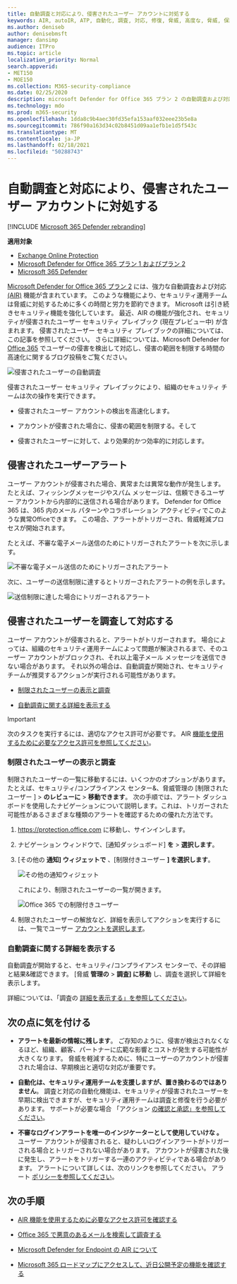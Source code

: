 ```yaml
---
title: 自動調査と対応により、侵害されたユーザー アカウントに対処する
keywords: AIR, autoIR, ATP, 自動化, 調査, 対応, 修復, 脅威, 高度な, 脅威, 保護, 侵害
ms.author: deniseb
author: denisebmsft
manager: dansimp
audience: ITPro
ms.topic: article
localization_priority: Normal
search.appverid:
- MET150
- MOE150
ms.collection: M365-security-compliance
ms.date: 02/25/2020
description: microsoft Defender for Office 365 プラン 2 の自動調査および対応機能を使用して、侵害されたユーザー アカウントを検出して対処するプロセスを高速化する方法について説明します。
ms.technology: mdo
ms.prod: m365-security
ms.openlocfilehash: 1dda8c9b4aec30fd35efa153aaf032eee23b5e8a
ms.sourcegitcommit: 786f90a163d34c02b8451d09aa1efb1e1d5f543c
ms.translationtype: MT
ms.contentlocale: ja-JP
ms.lasthandoff: 02/18/2021
ms.locfileid: "50288743"
---
```

# <a name="address-compromised-user-accounts-with-automated-investigation-and-response"></a>自動調査と対応により、侵害されたユーザー アカウントに対処する

[!INCLUDE [Microsoft 365 Defender rebranding](../includes/microsoft-defender-for-office.md)]

**適用対象**
- [Exchange Online Protection](exchange-online-protection-overview.md)
- [Microsoft Defender for Office 365 プラン 1 およびプラン 2](office-365-atp.md)
- [Microsoft 365 Defender](../mtp/microsoft-threat-protection.md)


[Microsoft Defender for Office 365 プラン 2](office-365-atp.md#microsoft-defender-for-office-365-plan-1-and-plan-2) には、強力な自動調査および対応 [(AIR)](office-365-air.md) 機能が含まれています。 このような機能により、セキュリティ運用チームは脅威に対処するために多くの時間と労力を節約できます。 Microsoft は引き続きセキュリティ機能を強化しています。 最近、AIR の機能が強化され、セキュリティが侵害されたユーザー セキュリティ プレイブック (現在プレビュー中) が含まれます。 侵害されたユーザー セキュリティ プレイブックの詳細については、この記事を参照してください。 さらに詳細については、Microsoft Defender for [Office 365](https://techcommunity.microsoft.com/t5/Security-Privacy-and-Compliance/Speed-up-time-to-detect-and-respond-to-user-compromise-and-limit/ba-p/977053) でユーザーの侵害を検出して対応し、侵害の範囲を制限する時間の高速化に関するブログ投稿をご覧ください。

![侵害されたユーザーの自動調査](/microsoft-365/media/office365atp-compduserinvestigation.jpg)

侵害されたユーザー セキュリティ プレイブックにより、組織のセキュリティ チームは次の操作を実行できます。

- 侵害されたユーザー アカウントの検出を高速化します。

- アカウントが侵害された場合に、侵害の範囲を制限する。そして

- 侵害されたユーザーに対して、より効果的かつ効率的に対応します。

## <a name="compromised-user-alerts"></a>侵害されたユーザーアラート

ユーザー アカウントが侵害された場合、異常または異常な動作が発生します。 たとえば、フィッシングメッセージやスパム メッセージは、信頼できるユーザー アカウントから内部的に送信される場合があります。 Defender for Office 365 は、365 内のメール パターンやコラボレーション アクティビティでこのような異常Officeできます。 この場合、アラートがトリガーされ、脅威軽減プロセスが開始されます。

たとえば、不審な電子メール送信のためにトリガーされたアラートを次に示します。

![不審な電子メール送信のためにトリガーされたアラート](/microsoft-365/media/office365atp-suspiciousemailsendalert.jpg)

次に、ユーザーの送信制限に達するとトリガーされたアラートの例を示します。

![送信制限に達した場合にトリガーされるアラート](/microsoft-365/media/office365atp-sendinglimitreached.jpg)

## <a name="investigate-and-respond-to-a-compromised-user"></a>侵害されたユーザーを調査して対応する

ユーザー アカウントが侵害されると、アラートがトリガーされます。 場合によっては、組織のセキュリティ運用チームによって問題が解決されるまで、そのユーザー アカウントがブロックされ、それ以上電子メール メッセージを送信できない場合があります。 それ以外の場合は、自動調査が開始され、セキュリティ チームが推奨するアクションが実行される可能性があります。

- [制限されたユーザーの表示と調査](#view-and-investigate-restricted-users)

- [自動調査に関する詳細を表示する](#view-details-about-automated-investigations)

> [!IMPORTANT]
> 次のタスクを実行するには、適切なアクセス許可が必要です。 AIR [機能を使用するために必要なアクセス許可を参照してください](office-365-air.md#required-permissions-to-use-air-capabilities)。

### <a name="view-and-investigate-restricted-users"></a>制限されたユーザーの表示と調査

制限されたユーザーの一覧に移動するには、いくつかのオプションがあります。 たとえば、セキュリティ/コンプライアンス センター&、脅威管理の [制限されたユーザー  ] \> **のレビューに** \> **移動できます**。 次の手順では、アラート ダッシュボードを使用したナビゲーションについて説明します。これは、トリガーされた可能性があるさまざまな種類のアラートを確認するための優れた方法です。

1. <https://protection.office.com> に移動し、サインインします。

2. ナビゲーション ウィンドウで、[通知ダッシュボード] **を** \> **選択します**。

3. [その他の **通知] ウィジェットで** 、[制限付きユーザー **] を選択します**。

   ![その他の通知ウィジェット](/microsoft-365/media/office365atp-otheralertswidget.jpg)

   これにより、制限されたユーザーの一覧が開きます。

   ![Office 365 での制限付きユーザー](/microsoft-365/media/office365atp-restrictedusers.jpg)

4. 制限されたユーザーの解放など、詳細を表示してアクションを実行するには、一覧でユーザー [アカウントを選択します](removing-user-from-restricted-users-portal-after-spam.md)。

### <a name="view-details-about-automated-investigations"></a>自動調査に関する詳細を表示する

自動調査が開始すると、セキュリティ/コンプライアンス センターで、その詳細と結果&確認できます。 [脅威 **管理の** \> **調査] に移動** し、調査を選択して詳細を表示します。

詳細については、「調査の [詳細を表示する」を参照してください](air-view-investigation-results.md)。

## <a name="keep-the-following-points-in-mind"></a>次の点に気を付ける

- **アラートを最新の情報に残します**。 ご存知のように、侵害が検出されなくなるほど、組織、顧客、パートナーに広範な影響とコストが発生する可能性が大きくなります。 脅威を軽減するために、特にユーザーのアカウントが侵害された場合は、早期検出と適切な対応が重要です。

- **自動化は、セキュリティ運用チームを支援しますが、置き換わるのではありません**。 調査と対応の自動化機能は、セキュリティが侵害されたユーザーを早期に検出できますが、セキュリティ運用チームは調査と修復を行う必要があります。 サポートが必要な場合 「アクション [の確認と承認」を参照してください](air-review-approve-pending-completed-actions.md)。

- **不審なログインアラートを唯一のインジケーターとして使用していけな 。** ユーザー アカウントが侵害されると、疑わしいログインアラートがトリガーされる場合とトリガーされない場合があります。 アカウントが侵害された後に発生し、アラートをトリガーする一連のアクティビティである場合があります。 アラートについて詳しくは、次のリンクを参照してください。 アラート [ポリシーを参照してください](../../compliance/alert-policies.md)。

## <a name="next-steps"></a>次の手順

- [AIR 機能を使用するために必要なアクセス許可を確認する](office-365-air.md#required-permissions-to-use-air-capabilities)

- [Office 365 で悪意のあるメールを検索して調査する](investigate-malicious-email-that-was-delivered.md)

- [Microsoft Defender for Endpoint の AIR について](https://docs.microsoft.com/windows/security/threat-protection/microsoft-defender-atp/automated-investigations)

- [Microsoft 365 ロードマップにアクセスして、近日公開予定の機能を確認する](https://www.microsoft.com/microsoft-365/roadmap?filters=)
